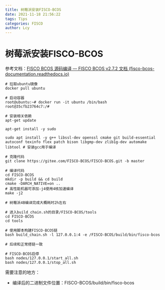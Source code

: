 ```yaml
---
title: 树莓派安装FISCO-BCOS
date: 2021-11-18 21:56:22
tags: Tips
categories: FISCO
author: Lcy
---
```


# 树莓派安装FISCO-BCOS

参考文档：[FISCO BCOS 源码编译 — FISCO BCOS v2.7.2 文档 (fisco-bcos-documentation.readthedocs.io)](https://fisco-bcos-documentation.readthedocs.io/zh_CN/latest/docs/tutorial/compile.html)

```shell
# 拉取ubuntu镜像
docker pull ubuntu

# 启动容器
root@ubuntu:~# docker run -it ubuntu /bin/bash
root@35cfb23764c7:/# 

# 安装相关依赖
apt-get update

apt-get install -y sudo

sudo apt install -y g++ libssl-dev openssl cmake git build-essential autoconf texinfo flex patch bison libgmp-dev zlib1g-dev automake libtool # 安装gcc用于编译

# 克隆代码
git clone https://gitee.com/FISCO-BCOS/FISCO-BCOS.git -b master

# 编译代码
cd FISCO-BCOS
mkdir -p build && cd build
cmake -DARCH_NATIVE=on ..
# 高性能机器可添加-j4使用4核加速编译
make -j2

# 树莓派4B编译完成大概耗时2h左右

# 进入build_chain.sh的目录/FISCO-BCOS/tools
cd FISCO-BCOS
cd tools

# 使用脚本构建FISCO-BCOS链
bash build_chain.sh -l 127.0.0.1:4 -e /FISCO-BCOS/build/bin/fisco-bcos

# 后续和正常搭链一致

# FISCO-BCOS启停
bash nodes/127.0.0.1/start_all.sh
bash nodes/127.0.0.1/stop_all.sh
```

需要注意的地方：

- 编译后的二进制文件位置：FISCO-BCOS/build/bin/fisco-bcos
